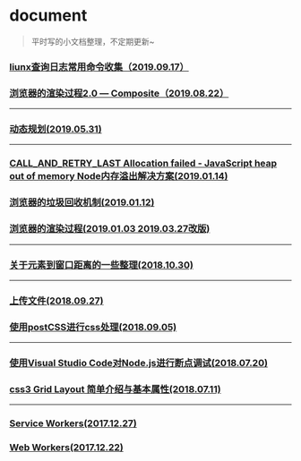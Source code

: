 # document
> 平时写的小文档整理，不定期更新~

### [liunx查询日志常用命令收集（2019.09.17）][13]
### [浏览器的渲染过程2.0 — Composite（2019.08.22）][12]
---
### [动态规划(2019.05.31)][9]
---
### [CALL_AND_RETRY_LAST Allocation failed - JavaScript heap out of memory Node内存溢出解决方案(2019.01.14)][10]
### [浏览器的垃圾回收机制(2019.01.12)][9]
### [浏览器的渲染过程(2019.01.03  2019.03.27改版)][8]
---
### [关于元素到窗口距离的一些整理(2018.10.30)][1]
--- 
### [上传文件(2018.09.27)][5]
### [使用postCSS进行css处理(2018.09.05)][6]
---
### [使用Visual Studio Code对Node.js进行断点调试(2018.07.20)][4]
### [css3 Grid Layout 简单介绍与基本属性(2018.07.11)][7]
---
### [Service Workers(2017.12.27)][3]
### [Web Workers(2017.12.22)][2]

 
 [1]: https://github.com/includeios/document/issues/1
 [2]: https://github.com/includeios/document/issues/2
 [3]: https://github.com/includeios/document/issues/3
 [4]: https://github.com/includeios/document/issues/4
 [5]: https://github.com/includeios/document/issues/5
 [6]: https://www.jianshu.com/p/3fc3113087ef
 [7]: https://www.jianshu.com/p/c19fc0bd359b
 [8]:https://github.com/includeios/document/issues/6
 [9]:https://github.com/includeios/document/issues/7
 [10]:https://github.com/includeios/document/issues/8
 [11]:https://github.com/includeios/document/issues/9
 [12]:https://github.com/includeios/document/issues/10
 [13]:https://github.com/includeios/document/issues/11
